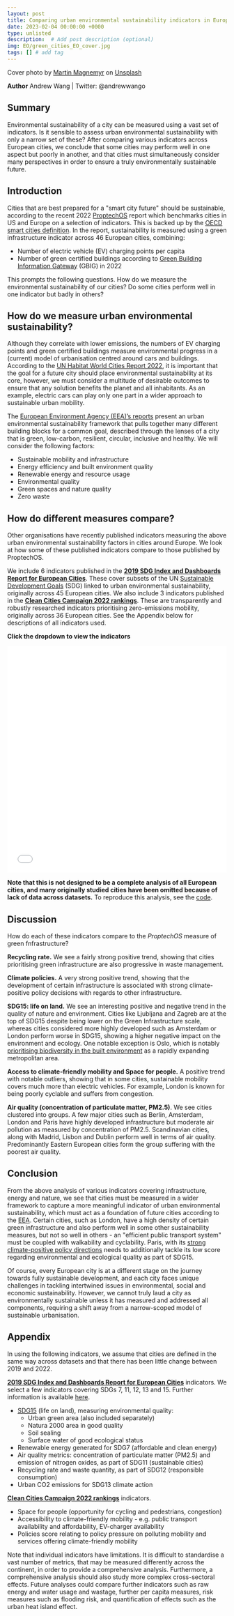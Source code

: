 ```yaml
---
layout: post
title: Comparing urban environmental sustainability indicators in Europe
date: 2023-02-04 00:00:00 +0000
type: unlisted
description:  # Add post description (optional)
img: EO/green_cities_EO_cover.jpg
tags: [] # add tag
---
```


Cover photo by [Martin Magnemyr](https://unsplash.com/@mmagnemyr?utm_source=unsplash&utm_medium=referral&utm_content=creditCopyText) on [Unsplash](https://unsplash.com/photos/rXdnQundyOo?utm_source=unsplash&utm_medium=referral&utm_content=creditCopyText)

**Author** Andrew Wang | Twitter: @andrewwango

## Summary

Environmental sustainability of a city can be measured using a vast set of indicators. Is it sensible to assess urban environmental sustainability with only a narrow set of these? After comparing various indicators across European cities, we conclude that some cities may perform well in one aspect but poorly in another, and that cities must simultaneously consider many perspectives in order to ensure a truly environmentally sustainable future.

## Introduction

Cities that are best prepared for a "smart city future" should be sustainable, according to the recent 2022 [ProptechOS](https://proptechos.com/smart-city-index/) report which benchmarks cities in US and Europe on a selection of indicators. This is backed up by the [OECD smart cities definition](https://www.oecd.org/cfe/cities/Smart-cities-measurement-framework-scoping.pdf). In the report, sustainability is measured using a green infrastructure indicator across 46 European cities, combining: 

- Number of electric vehicle (EV) charging points per capita
- Number of green certified buildings according to [Green Building Information Gateway](https://www.gbig.org/) (GBIG) in 2022

This prompts the following questions. How do we measure the environmental sustainability of our cities? Do some cities perform well in one indicator but badly in others?

## How do we measure urban environmental sustainability?

Although they correlate with lower emissions, the numbers of EV charging points and green certified buildings measure environmental progress in a (current) model of urbanisation centred around cars and buildings. According to the [UN Habitat World Cities Report 2022](https://unhabitat.org/sites/default/files/2022/06/wcr_2022.pdf), it is important that the goal for a future city should place environmental sustainability at its core, however, we must consider a multitude of desirable outcomes to ensure that any solution benefits the planet and all inhabitants. As an example, electric cars can play only one part in a wider approach to sustainable urban mobility.

The [European Environment Agency (EEA)’s reports](https://www.eea.europa.eu/themes/sustainability-transitions/urban-environment) present an urban environmental sustainability framework that pulls together many different building blocks for a common goal, described through the lenses of a city that is green, low-carbon, resilient, circular, inclusive and healthy. We will consider the following factors:

- Sustainable mobility and infrastructure
- Energy efficiency and built environment quality
- Renewable energy and resource usage
- Environmental quality
- Green spaces and nature quality
- Zero waste

## How do different measures compare?
Other organisations have recently published indicators measuring the above urban environmental sustainability factors in cities around Europe. We look at how some of these published indicators compare to those published by ProptechOS.

We include 6 indicators published in the **[2019 SDG Index and Dashboards Report for European Cities](https://euro-cities.sdgindex.org/)**. These cover subsets of the UN [Sustainable Development Goals](https://sdgs.un.org/goals) (SDG) linked to urban environmental sustainability, originally across 45 European cities. We also include 3 indicators published in the **[Clean Cities Campaign 2022 rankings](https://cleancitiescampaign.org/ranking-2022-edition/)**. These are transparently and robustly researched indicators prioritising zero-emissions mobility, originally across 36 European cities. See the Appendix below for descriptions of all indicators used.

**Click the dropdown to view the indicators**

<iframe
  src="{{site.baseurl}}/assets/html/green_cities.html"
  style="width:100%; height:520px; border:0"
></iframe>

__Note that this is not designed to be a complete analysis of all European cities, and many originally studied cities have been omitted because of lack of data across datasets.__ To reproduce this analysis, see the [code](https://www.kaggle.com/code/andrewwang27/green-cities-analysis).


## Discussion

How do each of these indicators compare to the _ProptechOS_ measure of green fnfrastructure?

**Recycling rate.** We see a fairly strong positive trend, showing that cities prioritising green infrastructure are also progressive in waste management.

**Climate policies.** A very strong positive trend, showing that the development of certain infrastructure is associated with strong climate-positive policy decisions with regards to other infrastructure.

**SDG15: life on land.** We see an interesting positive and negative trend in the quality of nature and environment. Cities like Ljubljana and Zagreb are at the top of SDG15 despite being lower on the Green Infrastructure scale, whereas cities considered more highly developed such as Amsterdam or London perform worse in SDG15, showing a higher negative impact on the environment and ecology. One notable exception is Oslo, which is notably [prioritising biodiversity in the built environment](https://oppla.eu/casestudy/19231) as a rapidly expanding metropolitan area.

**Access to climate-friendly mobility and Space for people.** A positive trend with notable outliers, showing that in some cities, sustainable mobility covers much more than electric vehicles. For example, London is known for being poorly cyclable and suffers from congestion.

**Air quality (concentration of particulate matter, PM2.5)**. We see cities clustered into groups. A few major cities such as Berlin, Amsterdam, London and Paris have highly developed infrastructure but moderate air pollution as measured by concentration of PM2.5. Scandinavian cities, along with Madrid, Lisbon and Dublin perform well in terms of air quality. Predominantly Eastern European cities form the group suffering with the poorest air quality.

## Conclusion

From the above analysis of various indicators covering infrastructure, energy and nature, we see that cities must be measured in a wider framework to capture a more meaningful indicator of urban environmental sustainability, which must act as a foundation of future cities according to the [EEA](https://www.eea.europa.eu/themes/sustainability-transitions/urban-environment). Certain cities, such as London, have a high density of certain green infrastructure and also perform well in some other sustainability measures, but not so well in others - an "efficient public transport system" must be coupled with walkability and cyclability. Paris, with its [strong climate-positive policy directions](https://www.timeout.com/paris/en/things-to-do/paris-green-sustainable-city-plan-2030) needs to additionally tackle its low score regarding environmental and ecological quality as part of SDG15.

Of course, every European city is at a different stage on the journey towards fully sustainable development, and each city faces unique challenges in tackling intertwined issues in environmental, social and economic sustainability. However, we cannot truly laud a city as environmentally sustainable unless it has measured and addressed all components, requiring a shift away from a narrow-scoped model of sustainable urbanisation.

## Appendix

In using the following indicators, we assume that cities are defined in the same way across datasets and that there has been little change between 2019 and 2022.

**[2019 SDG Index and Dashboards Report for European Cities](https://euro-cities.sdgindex.org/)** indicators. We select a few indicators covering SDGs 7, 11, 12, 13 and 15. Further information is available [here](https://s3.amazonaws.com/sustainabledevelopment.report/2019/2019_sdg_index_euro_cities.pdf).

- [SDG15](https://www.globalgoals.org/goals/15-life-on-land/) (life on land), measuring environmental quality:
  - Urban green area (also included separately)
  - Natura 2000 area in good quality
  - Soil sealing
  - Surface water of good ecological status
- Renewable energy generated for SDG7 (affordable and clean energy)
- Air quality metrics: concentration of particulate matter (PM2.5) and emission of nitrogen oxides, as part of SDG11 (sustainable cities)
- Recycling rate and waste quantity, as part of SDG12 (responsible consumption)
- Urban CO2 emissions for SDG13 climate action

**[Clean Cities Campaign 2022 rankings](https://cleancitiescampaign.org/ranking-2022-edition/)** indicators.

- Space for people (opportunity for cycling and pedestrians, congestion)
- Accessibility to climate-friendly mobility - e.g. public transport availability and affordability, EV-charger availability
- Policies score relating to policy pressure on polluting mobility and services offering climate-friendly mobility

Note that individual indicators have limitations. It is difficult to standardise a vast number of metrics, that may be measured differently across the continent, in order to provide a comprehensive analysis. Furthermore, a comprehensive analysis should also study more complex cross-sectoral effects. Future analyses could compare further indicators such as raw energy and water usage and wastage, further per capita measures, risk measures such as flooding risk, and quantification of effects such as the urban heat island effect.